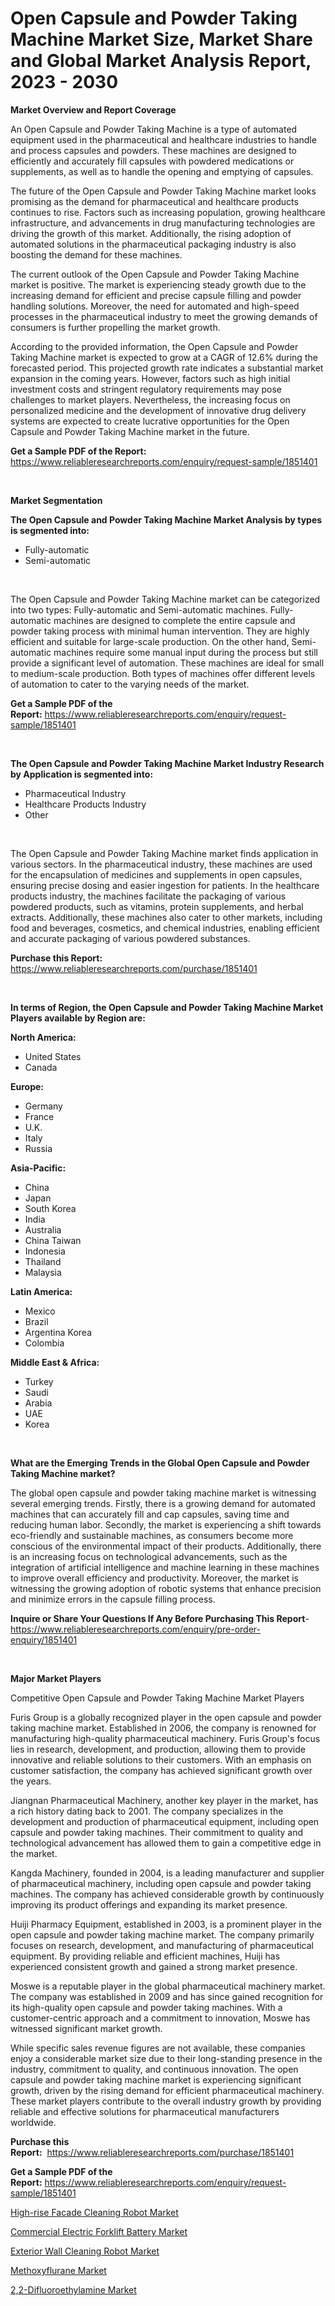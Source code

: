 <p><h1>Open Capsule and Powder Taking Machine Market Size, Market Share and Global Market Analysis Report, 2023 - 2030</h1></p><p><strong>Market Overview and Report Coverage</strong></p>
<p><p>An Open Capsule and Powder Taking Machine is a type of automated equipment used in the pharmaceutical and healthcare industries to handle and process capsules and powders. These machines are designed to efficiently and accurately fill capsules with powdered medications or supplements, as well as to handle the opening and emptying of capsules.</p><p>The future of the Open Capsule and Powder Taking Machine market looks promising as the demand for pharmaceutical and healthcare products continues to rise. Factors such as increasing population, growing healthcare infrastructure, and advancements in drug manufacturing technologies are driving the growth of this market. Additionally, the rising adoption of automated solutions in the pharmaceutical packaging industry is also boosting the demand for these machines.</p><p>The current outlook of the Open Capsule and Powder Taking Machine market is positive. The market is experiencing steady growth due to the increasing demand for efficient and precise capsule filling and powder handling solutions. Moreover, the need for automated and high-speed processes in the pharmaceutical industry to meet the growing demands of consumers is further propelling the market growth.</p><p>According to the provided information, the Open Capsule and Powder Taking Machine market is expected to grow at a CAGR of 12.6% during the forecasted period. This projected growth rate indicates a substantial market expansion in the coming years. However, factors such as high initial investment costs and stringent regulatory requirements may pose challenges to market players. Nevertheless, the increasing focus on personalized medicine and the development of innovative drug delivery systems are expected to create lucrative opportunities for the Open Capsule and Powder Taking Machine market in the future.</p></p>
<p><strong>Get a Sample PDF of the Report:</strong> <a href="https://www.reliableresearchreports.com/enquiry/request-sample/1851401">https://www.reliableresearchreports.com/enquiry/request-sample/1851401</a></p>
<p>&nbsp;</p>
<p><strong>Market Segmentation</strong></p>
<p><strong>The Open Capsule and Powder Taking Machine Market Analysis by types is segmented into:</strong></p>
<p><ul><li>Fully-automatic</li><li>Semi-automatic</li></ul></p>
<p>&nbsp;</p>
<p><p>The Open Capsule and Powder Taking Machine market can be categorized into two types: Fully-automatic and Semi-automatic machines. Fully-automatic machines are designed to complete the entire capsule and powder taking process with minimal human intervention. They are highly efficient and suitable for large-scale production. On the other hand, Semi-automatic machines require some manual input during the process but still provide a significant level of automation. These machines are ideal for small to medium-scale production. Both types of machines offer different levels of automation to cater to the varying needs of the market.</p></p>
<p><strong>Get a Sample PDF of the Report:</strong>&nbsp;<a href="https://www.reliableresearchreports.com/enquiry/request-sample/1851401">https://www.reliableresearchreports.com/enquiry/request-sample/1851401</a></p>
<p>&nbsp;</p>
<p><strong>The Open Capsule and Powder Taking Machine Market Industry Research by Application is segmented into:</strong></p>
<p><ul><li>Pharmaceutical Industry</li><li>Healthcare Products Industry</li><li>Other</li></ul></p>
<p>&nbsp;</p>
<p><p>The Open Capsule and Powder Taking Machine market finds application in various sectors. In the pharmaceutical industry, these machines are used for the encapsulation of medicines and supplements in open capsules, ensuring precise dosing and easier ingestion for patients. In the healthcare products industry, the machines facilitate the packaging of various powdered products, such as vitamins, protein supplements, and herbal extracts. Additionally, these machines also cater to other markets, including food and beverages, cosmetics, and chemical industries, enabling efficient and accurate packaging of various powdered substances.</p></p>
<p><strong>Purchase this Report:</strong>&nbsp; <a href="https://www.reliableresearchreports.com/purchase/1851401">https://www.reliableresearchreports.com/purchase/1851401</a></p>
<p>&nbsp;</p>
<p><strong>In terms of Region, the Open Capsule and Powder Taking Machine Market Players available by Region are:</strong></p>
<p>
    <p> <strong> North America: </strong>
        <ul>
            <li>United States</li>
            <li>Canada</li>
        </ul>
        </p> 
    <p> <strong> Europe: </strong>
        <ul>
            <li>Germany</li>
            <li>France</li>
            <li>U.K.</li>
            <li>Italy</li>
            <li>Russia</li>
        </ul>
        </p> 
    <p> <strong> Asia-Pacific: </strong>
        <ul>
            <li>China</li>
            <li>Japan</li>
            <li>South Korea</li>
            <li>India</li>
            <li>Australia</li>
            <li>China Taiwan</li>
            <li>Indonesia</li>
            <li>Thailand</li>
            <li>Malaysia</li>
        </ul>
        </p> 
    <p> <strong> Latin America: </strong>
        <ul>
            <li>Mexico</li>
            <li>Brazil</li>
            <li>Argentina Korea</li>
            <li>Colombia</li>
        </ul>
        </p> 
    <p> <strong> Middle East & Africa: </strong>
        <ul>
            <li>Turkey</li>
            <li>Saudi</li>
            <li>Arabia</li>
            <li>UAE</li>
            <li>Korea</li>
        </ul>
    </p>
    </p>
<p>&nbsp;</p>
<p><strong>What are the Emerging Trends in the Global Open Capsule and Powder Taking Machine market?</strong></p>
<p><p>The global open capsule and powder taking machine market is witnessing several emerging trends. Firstly, there is a growing demand for automated machines that can accurately fill and cap capsules, saving time and reducing human labor. Secondly, the market is experiencing a shift towards eco-friendly and sustainable machines, as consumers become more conscious of the environmental impact of their products. Additionally, there is an increasing focus on technological advancements, such as the integration of artificial intelligence and machine learning in these machines to improve overall efficiency and productivity. Moreover, the market is witnessing the growing adoption of robotic systems that enhance precision and minimize errors in the capsule filling process.</p></p>
<p><strong>Inquire or Share Your Questions If Any Before Purchasing This Report</strong>- <a href="https://www.reliableresearchreports.com/enquiry/pre-order-enquiry/1851401">https://www.reliableresearchreports.com/enquiry/pre-order-enquiry/1851401</a></p>
<p>&nbsp;</p>
<p><strong>Major Market Players</strong></p>
<p><p>Competitive Open Capsule and Powder Taking Machine Market Players</p><p>Furis Group is a globally recognized player in the open capsule and powder taking machine market. Established in 2006, the company is renowned for manufacturing high-quality pharmaceutical machinery. Furis Group's focus lies in research, development, and production, allowing them to provide innovative and reliable solutions to their customers. With an emphasis on customer satisfaction, the company has achieved significant growth over the years.</p><p>Jiangnan Pharmaceutical Machinery, another key player in the market, has a rich history dating back to 2001. The company specializes in the development and production of pharmaceutical equipment, including open capsule and powder taking machines. Their commitment to quality and technological advancement has allowed them to gain a competitive edge in the market.</p><p>Kangda Machinery, founded in 2004, is a leading manufacturer and supplier of pharmaceutical machinery, including open capsule and powder taking machines. The company has achieved considerable growth by continuously improving its product offerings and expanding its market presence.</p><p>Huiji Pharmacy Equipment, established in 2003, is a prominent player in the open capsule and powder taking machine market. The company primarily focuses on research, development, and manufacturing of pharmaceutical equipment. By providing reliable and efficient machines, Huiji has experienced consistent growth and gained a strong market presence.</p><p>Moswe is a reputable player in the global pharmaceutical machinery market. The company was established in 2009 and has since gained recognition for its high-quality open capsule and powder taking machines. With a customer-centric approach and a commitment to innovation, Moswe has witnessed significant market growth.</p><p>While specific sales revenue figures are not available, these companies enjoy a considerable market size due to their long-standing presence in the industry, commitment to quality, and continuous innovation. The open capsule and powder taking machine market is experiencing significant growth, driven by the rising demand for efficient pharmaceutical machinery. These market players contribute to the overall industry growth by providing reliable and effective solutions for pharmaceutical manufacturers worldwide.</p></p>
<p><strong>Purchase this Report:</strong>&nbsp;&nbsp;<a href="https://www.reliableresearchreports.com/purchase/1851401">https://www.reliableresearchreports.com/purchase/1851401</a></p>
<p></p>
<p><strong>Get a Sample PDF of the Report:</strong>&nbsp;<a href="https://www.reliableresearchreports.com/enquiry/request-sample/1851401">https://www.reliableresearchreports.com/enquiry/request-sample/1851401</a></p>
<p><p><a href="https://github.com/amonskiyk/Market-Research-Report-List-1/blob/main/high-rise-facade-cleaning-robot-market.md">High-rise Facade Cleaning Robot Market</a></p><p><a href="https://www.linkedin.com/pulse/commercial-electric-forklift-battery-market-size-2023-wrfre/">Commercial Electric Forklift Battery Market</a></p><p><a href="https://github.com/gaydyna/Market-Research-Report-List-1/blob/main/exterior-wall-cleaning-robot-market.md">Exterior Wall Cleaning Robot Market</a></p><p><a href="https://medium.com/@markuspagac/methoxyflurane-market-size-and-market-trends-complete-industry-overview-2023-to-2030-c868a19addc8">Methoxyflurane Market</a></p><p><a href="https://medium.com/@hesterorn1944/2-2-difluoroethylamine-market-research-report-its-history-and-forecast-2023-to-2030-02a40ca07149">2,2-Difluoroethylamine Market</a></p></p>